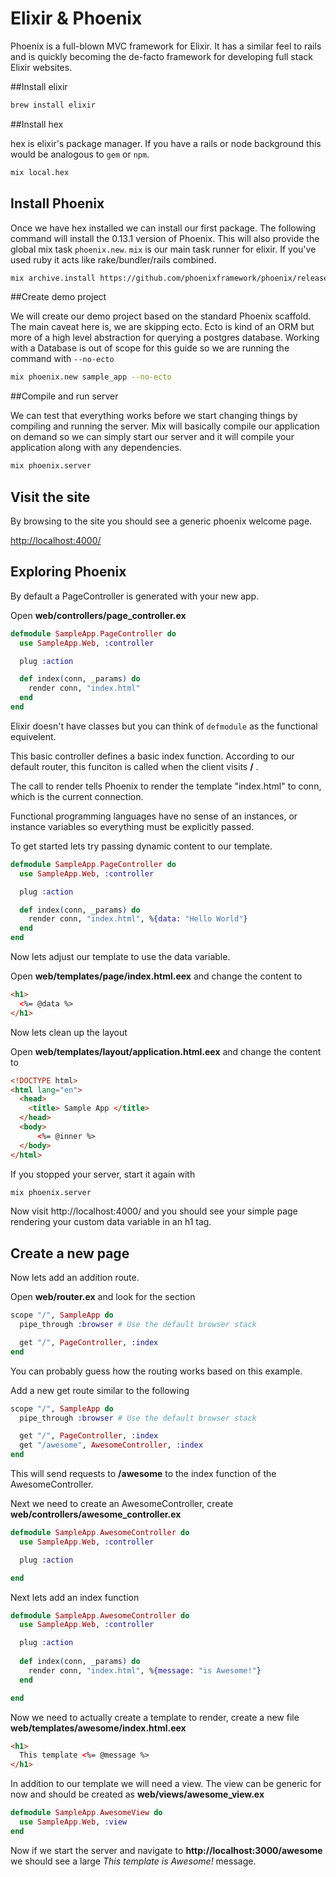 # Elixir & Phoenix

Phoenix is a full-blown MVC framework for Elixir. It has a similar feel to rails and is quickly becoming the de-facto framework for developing full stack Elixir websites.


##Install elixir

```bash
brew install elixir
```

##Install hex

hex is elixir's package manager. If you have a rails or node background this would be analogous to `gem` or `npm`.

```bash
mix local.hex
```

## Install Phoenix

Once we have hex installed we can install our first package. The following command will install the 0.13.1 version of Phoenix. This will also provide the global mix task `phoenix.new`. `mix` is our main task runner for elixir. If you've used ruby it acts like rake/bundler/rails combined.

```bash
mix archive.install https://github.com/phoenixframework/phoenix/releases/download/v0.13.1/phoenix_new-0.13.1.ez
```


##Create demo project

We will create our demo project based on the standard Phoenix scaffold. The main caveat here is, we are skipping ecto. Ecto is kind of an ORM but more of a high level abstraction for querying a postgres database. Working with a Database is out of scope for this guide so we are running the command with `--no-ecto`

```bash
mix phoenix.new sample_app --no-ecto
```

##Compile and run server

We can test that everything works before we start changing things by compiling and running the server. Mix will basically compile our application on demand so we can simply start our server and it will compile your application along with any dependencies.

```bash
mix phoenix.server
```

## Visit the site

By browsing to the site you should see a generic phoenix welcome page.

[http://localhost:4000/
](http://localhost:4000/
)

## Exploring Phoenix

By default a PageController is generated with your new app.

Open **web/controllers/page_controller.ex**

```elixir
defmodule SampleApp.PageController do
  use SampleApp.Web, :controller

  plug :action

  def index(conn, _params) do
    render conn, "index.html"
  end
end
```

Elixir doesn't have classes but you can think of `defmodule` as the functional equivelent.

This basic controller defines a basic index function. According to our default router, this funciton is called when the client visits **/** .

The call to render tells Phoenix to render the template "index.html" to conn, which is the current connection. 

Functional programming languages have no sense of an instances, or instance variables so everything must be explicitly passed.

To get started lets try passing dynamic content to our template.

```elixir
defmodule SampleApp.PageController do
  use SampleApp.Web, :controller

  plug :action

  def index(conn, _params) do
    render conn, "index.html", %{data: "Hello World"}
  end
end
```

Now lets adjust our template to use the data variable.

Open **web/templates/page/index.html.eex** and change the content to

```html
<h1>
  <%= @data %>
</h1>
```

Now lets clean up the layout

Open **web/templates/layout/application.html.eex** and change the content to

```html
<!DOCTYPE html>
<html lang="en">
  <head>
    <title> Sample App </title>
  </head>
  <body>
      <%= @inner %>
  </body>
</html>
```

If you stopped your server, start it again with

```bash
mix phoenix.server
```

Now visit http://localhost:4000/ and you should see your simple page rendering your custom data variable in an h1 tag.


## Create a new page

Now lets add an addition route.

Open **web/router.ex** and look for the section

```elixir
scope "/", SampleApp do
  pipe_through :browser # Use the default browser stack

  get "/", PageController, :index
end
```

You can probably guess how the routing works based on this example.

Add a new get route similar to the following

```elixir
scope "/", SampleApp do
  pipe_through :browser # Use the default browser stack

  get "/", PageController, :index
  get "/awesome", AwesomeController, :index
end
```

This will send requests to **/awesome** to the index function of the AwesomeController.

Next we need to create an AwesomeController, create **web/controllers/awesome_controller.ex**

```elixir
defmodule SampleApp.AwesomeController do
  use SampleApp.Web, :controller

  plug :action

end
```

Next lets add an index function 

```elixir
defmodule SampleApp.AwesomeController do
  use SampleApp.Web, :controller

  plug :action
  
  def index(conn, _params) do
    render conn, "index.html", %{message: "is Awesome!"}
  end

end
```

Now we need to actually create a template to render, create a new file **web/templates/awesome/index.html.eex**

```html
<h1>
  This template <%= @message %>
</h1>
```

In addition to our template we will need a view. The view can be generic for now and should be created as **web/views/awesome_view.ex**

```elixir
defmodule SampleApp.AwesomeView do
  use SampleApp.Web, :view
end
```

Now if we start the server and navigate to **http://localhost:3000/awesome** we should see a large *This template is Awesome!* message.